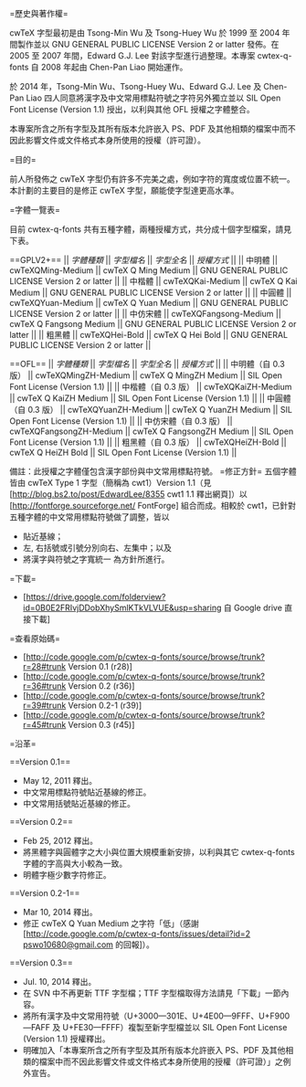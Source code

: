 =歷史與著作權=

cwTeX 字型最初是由 Tsong-Min Wu 及 Tsong-Huey Wu 於 1999 至 2004 年間製作並以 GNU GENERAL PUBLIC LICENSE Version 2 or latter 發佈。在 2005 至 2007 年間，Edward G.J. Lee 對該字型進行過整理。本專案 cwtex-q-fonts 自 2008 年起由 Chen-Pan Liao 開始運作。

於 2014 年，Tsong-Min Wu、Tsong-Huey Wu、Edward G.J. Lee 及 Chen-Pan Liao 四人同意將漢字及中文常用標點符號之字符另外獨立並以 SIL Open Font License (Version 1.1) 授出，以利與其他 OFL 授權之字體整合。

本專案所含之所有字型及其所有版本允許嵌入 PS、PDF 及其他相類的檔案中而不因此影響文件或文件格式本身所使用的授權（許可證）。

=目的=

前人所發佈之 cwTeX 字型仍有許多不完美之處，例如字符的寬度或位置不統一。本計劃的主要目的是修正 cwTeX 字型，願能使字型達更高水準。

=字體一覽表=

目前 cwtex-q-fonts 共有五種字體，兩種授權方式，共分成十個字型檔案，請見下表。

==GPLV2+==
|| *字體種類*  || *字型檔名*  || *字型全名*  || *授權方式* ||
|| 中明體  || cwTeXQMing-Medium  || cwTeX Q Ming Medium  || GNU GENERAL PUBLIC LICENSE Version 2 or latter ||
|| 中楷體  || cwTeXQKai-Medium  || cwTeX Q Kai Medium  || GNU GENERAL PUBLIC LICENSE Version 2 or latter ||
|| 中圓體  || cwTeXQYuan-Medium  || cwTeX Q Yuan Medium  || GNU GENERAL PUBLIC LICENSE Version 2 or latter ||
|| 中仿宋體  || cwTeXQFangsong-Medium  || cwTeX Q Fangsong Medium  || GNU GENERAL PUBLIC LICENSE Version 2 or latter ||
|| 粗黑體  || cwTeXQHei-Bold  || cwTeX Q Hei Bold  || GNU GENERAL PUBLIC LICENSE Version 2 or latter ||

==OFL==
|| *字體種類*  || *字型檔名*  || *字型全名*  || *授權方式* ||
|| 中明體（自 0.3 版）  || cwTeXQMingZH-Medium  || cwTeX Q MingZH Medium  || SIL Open Font License (Version 1.1) ||
|| 中楷體（自 0.3 版）  || cwTeXQKaiZH-Medium  || cwTeX Q KaiZH Medium  || SIL Open Font License (Version 1.1) ||
|| 中圓體（自 0.3 版）  || cwTeXQYuanZH-Medium  || cwTeX Q YuanZH Medium  || SIL Open Font License (Version 1.1) ||
|| 中仿宋體（自 0.3 版）  || cwTeXQFangsongZH-Medium  || cwTeX Q FangsongZH Medium  || SIL Open Font License (Version 1.1) ||
|| 粗黑體（自 0.3 版）  || cwTeXQHeiZH-Bold  || cwTeX Q HeiZH Bold  || SIL Open Font License (Version 1.1) ||

備註：此授權之字體僅包含漢字部份與中文常用標點符號。
=修正方針=
五個字體皆由 cwTeX Type 1 字型（簡稱為 cwt1）Version 1.1（見 [http://blog.bs2.to/post/EdwardLee/8355 cwt1 1.1 釋出網頁]）以 [http://fontforge.sourceforge.net/ FontForge] 組合而成。相較於 cwt1，已針對五種字體的中文常用標點符號做了調整，皆以
  * 貼近基線；
  * 左, 右括號或引號分別向右、左集中；以及
  * 將漢字與符號之字寬統一
為方針所進行。


=下載=
  * [https://drive.google.com/folderview?id=0B0E2FRIvjDDobXhySmlKTkVLVUE&usp=sharing 自 Google drive 直接下載]

=查看原始碼=
  * [http://code.google.com/p/cwtex-q-fonts/source/browse/trunk?r=28#trunk Version 0.1 (r28)] 
  * [http://code.google.com/p/cwtex-q-fonts/source/browse/trunk?r=36#trunk Version 0.2 (r36)] 
  * [http://code.google.com/p/cwtex-q-fonts/source/browse/trunk?r=39#trunk Version 0.2-1 (r39)] 
  * [http://code.google.com/p/cwtex-q-fonts/source/browse/trunk?r=45#trunk Version 0.3 (r45)] 

=沿革=

==Version 0.1==

  * May 12, 2011 釋出。
  * 中文常用標點符號貼近基線的修正。
  * 中文常用括號貼近基線的修正。

==Version 0.2==

  * Feb 25, 2012 釋出。
  * 將黑體字與圓體字之大小與位置大規模重新安排，以利與其它 cwtex-q-fonts 字體的字高與大小較為一致。
  * 明體字極少數字符修正。

==Version 0.2-1==
  * Mar 10, 2014 釋出。 
  * 修正 cwTeX Q Yuan Medium 之字符「低」（感謝 [http://code.google.com/p/cwtex-q-fonts/issues/detail?id=2 pswo10680@gmail.com 的回報]）。

==Version 0.3==

  * Jul. 10, 2014 釋出。
  * 在 SVN 中不再更新 TTF 字型檔；TTF 字型檔取得方法請見「下載」一節內容。
  * 將所有漢字及中文常用符號（U+3000—301E、U+4E00—9FFF、U+F900—FAFF 及 U+FE30—FFFF）複製至新字型檔並以 SIL Open Font License (Version 1.1) 授權釋出。
  * 明確加入「本專案所含之所有字型及其所有版本允許嵌入 PS、PDF 及其他相類的檔案中而不因此影響文件或文件格式本身所使用的授權（許可證）」之例外宣告。
